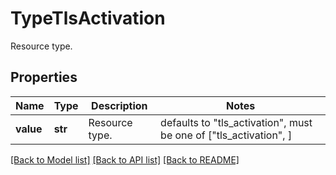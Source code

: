 # TypeTlsActivation

Resource type.

## Properties
Name | Type | Description | Notes
------------ | ------------- | ------------- | -------------
**value** | **str** | Resource type. | defaults to "tls_activation",  must be one of ["tls_activation", ]

[[Back to Model list]](../README.md#documentation-for-models) [[Back to API list]](../README.md#documentation-for-api-endpoints) [[Back to README]](../README.md)


